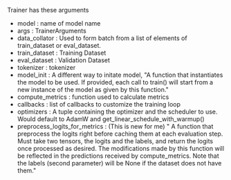 Trainer has these arguments

* model : name of model name
* args : TrainerArguments
* data_collator : Used to form batch from a list of elements of train_dataset or eval_dataset.
* train_dataset : Training Dataset
* eval_dataset : Validation Dataset
* tokenizer : tokenizer
* model_init : A different way to initate model, "A function that instantiates the model to be used. If provided, each call to train() will start from a new instance of the model as given by this function."
* compute_metrics : function used to calculate metrics
* callbacks : list of callbacks to customize the training loop
* optimizers :  A tuple containing the optimizer and the scheduler to use. Would default to AdamW and get_linear_schedule_with_warmup()
* preprocess_logits_for_metrics : (This is new for me) " A function that preprocess the logits right before caching them at each evaluation step. Must take two tensors, the logits and the labels, and return the logits once processed as desired. The modifications made by this function will be reflected in the predictions received by compute_metrics.
Note that the labels (second parameter) will be None if the dataset does not have them."
